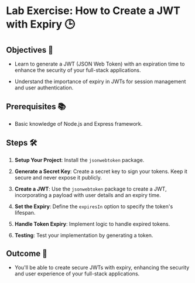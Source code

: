 # Lab Exercise: How to Create a JWT with Expiry 🕒

## Objectives 🎯

- Learn to generate a JWT (JSON Web Token) with an expiration time to enhance the security of your full-stack applications.

- Understand the importance of expiry in JWTs for session management and user authentication.

## Prerequisites 📚

- Basic knowledge of Node.js and Express framework.

## Steps 🛠️

1. **Setup Your Project**: Install the `jsonwebtoken` package.

2. **Generate a Secret Key**: Create a secret key to sign your tokens. Keep it secure and never expose it publicly.

3. **Create a JWT**: Use the `jsonwebtoken` package to create a JWT, incorporating a payload with user details and an expiry time.

4. **Set the Expiry**: Define the `expiresIn` option to specify the token's lifespan.

5. **Handle Token Expiry**: Implement logic to handle expired tokens.

6. **Testing**: Test your implementation by generating a token.

## Outcome 🎉

- You'll be able to create secure JWTs with expiry, enhancing the security and user experience of your full-stack applications.

